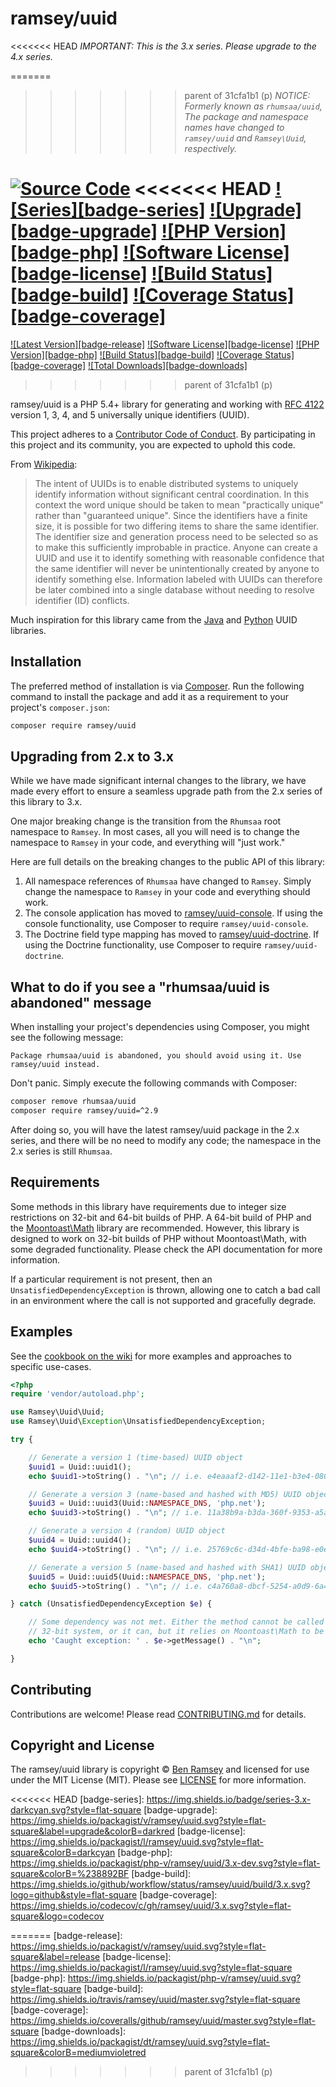 # ramsey/uuid

<<<<<<< HEAD
*IMPORTANT: This is the 3.x series. Please upgrade to the 4.x series.*

=======
>>>>>>> parent of 31cfa1b1 (p)
*NOTICE: Formerly known as `rhumsaa/uuid`, The package and namespace names have
changed to `ramsey/uuid` and `Ramsey\Uuid`, respectively.*

[![Source Code][badge-source]][source]
<<<<<<< HEAD
[![Series][badge-series]][series]
[![Upgrade][badge-upgrade]][upgrade]
[![PHP Version][badge-php]][php]
[![Software License][badge-license]][license]
[![Build Status][badge-build]][build]
[![Coverage Status][badge-coverage]][coverage]
=======
[![Latest Version][badge-release]][release]
[![Software License][badge-license]][license]
[![PHP Version][badge-php]][php]
[![Build Status][badge-build]][build]
[![Coverage Status][badge-coverage]][coverage]
[![Total Downloads][badge-downloads]][downloads]
>>>>>>> parent of 31cfa1b1 (p)

ramsey/uuid is a PHP 5.4+ library for generating and working with
[RFC 4122][rfc4122] version 1, 3, 4, and 5 universally unique identifiers
(UUID).

This project adheres to a [Contributor Code of Conduct][conduct]. By
participating in this project and its community, you are expected to uphold this
code.

From [Wikipedia](http://en.wikipedia.org/wiki/Universally_unique_identifier):

> The intent of UUIDs is to enable distributed systems to uniquely identify
> information without significant central coordination. In this context the word
> unique should be taken to mean "practically unique" rather than "guaranteed
> unique". Since the identifiers have a finite size, it is possible for two
> differing items to share the same identifier. The identifier size and
> generation process need to be selected so as to make this sufficiently
> improbable in practice. Anyone can create a UUID and use it to identify
> something with reasonable confidence that the same identifier will never be
> unintentionally created by anyone to identify something else. Information
> labeled with UUIDs can therefore be later combined into a single database
> without needing to resolve identifier (ID) conflicts.

Much inspiration for this library came from the [Java][javauuid] and
[Python][pyuuid] UUID libraries.


## Installation

The preferred method of installation is via [Composer][]. Run the following
command to install the package and add it as a requirement to your project's
`composer.json`:

```bash
composer require ramsey/uuid
```


## Upgrading from 2.x to 3.x

While we have made significant internal changes to the library, we have made
every effort to ensure a seamless upgrade path from the 2.x series of this
library to 3.x.

One major breaking change is the transition from the `Rhumsaa` root namespace to
`Ramsey`. In most cases, all you will need is to change the namespace to
`Ramsey` in your code, and everything will "just work."

Here are full details on the breaking changes to the public API of this library:

1. All namespace references of `Rhumsaa` have changed to `Ramsey`. Simply change
   the namespace to `Ramsey` in your code and everything should work.
2. The console application has moved to
   [ramsey/uuid-console](https://packagist.org/packages/ramsey/uuid-console).
   If using the console functionality, use Composer to require
   `ramsey/uuid-console`.
3. The Doctrine field type mapping has moved to
   [ramsey/uuid-doctrine](https://packagist.org/packages/ramsey/uuid-doctrine).
   If using the Doctrine functionality, use Composer to require
   `ramsey/uuid-doctrine`.


## What to do if you see a "rhumsaa/uuid is abandoned" message

When installing your project's dependencies using Composer, you might see the
following message:

```
Package rhumsaa/uuid is abandoned, you should avoid using it. Use
ramsey/uuid instead.
```

Don't panic. Simply execute the following commands with Composer:

``` bash
composer remove rhumsaa/uuid
composer require ramsey/uuid=^2.9
```

After doing so, you will have the latest ramsey/uuid package in the 2.x series,
and there will be no need to modify any code; the namespace in the 2.x series is
still `Rhumsaa`.


## Requirements

Some methods in this library have requirements due to integer size restrictions
on 32-bit and 64-bit builds of PHP. A 64-bit build of PHP and the
[Moontoast\Math][] library are recommended. However, this library is designed to
work on 32-bit builds of PHP without Moontoast\Math, with some degraded
functionality. Please check the API documentation for more information.

If a particular requirement is not present, then an
`UnsatisfiedDependencyException` is thrown, allowing one to catch a bad call in
an environment where the call is not supported and gracefully degrade.


## Examples

See the [cookbook on the wiki][wiki-cookbook] for more examples and approaches
to specific use-cases.

```php
<?php
require 'vendor/autoload.php';

use Ramsey\Uuid\Uuid;
use Ramsey\Uuid\Exception\UnsatisfiedDependencyException;

try {

    // Generate a version 1 (time-based) UUID object
    $uuid1 = Uuid::uuid1();
    echo $uuid1->toString() . "\n"; // i.e. e4eaaaf2-d142-11e1-b3e4-080027620cdd

    // Generate a version 3 (name-based and hashed with MD5) UUID object
    $uuid3 = Uuid::uuid3(Uuid::NAMESPACE_DNS, 'php.net');
    echo $uuid3->toString() . "\n"; // i.e. 11a38b9a-b3da-360f-9353-a5a725514269

    // Generate a version 4 (random) UUID object
    $uuid4 = Uuid::uuid4();
    echo $uuid4->toString() . "\n"; // i.e. 25769c6c-d34d-4bfe-ba98-e0ee856f3e7a

    // Generate a version 5 (name-based and hashed with SHA1) UUID object
    $uuid5 = Uuid::uuid5(Uuid::NAMESPACE_DNS, 'php.net');
    echo $uuid5->toString() . "\n"; // i.e. c4a760a8-dbcf-5254-a0d9-6a4474bd1b62

} catch (UnsatisfiedDependencyException $e) {

    // Some dependency was not met. Either the method cannot be called on a
    // 32-bit system, or it can, but it relies on Moontoast\Math to be present.
    echo 'Caught exception: ' . $e->getMessage() . "\n";

}
```


## Contributing

Contributions are welcome! Please read [CONTRIBUTING.md][] for details.


## Copyright and License

The ramsey/uuid library is copyright © [Ben Ramsey](https://benramsey.com/) and
licensed for use under the MIT License (MIT). Please see [LICENSE][] for more
information.


[rfc4122]: http://tools.ietf.org/html/rfc4122
[conduct]: https://github.com/ramsey/uuid/blob/master/.github/CODE_OF_CONDUCT.md
[javauuid]: http://docs.oracle.com/javase/6/docs/api/java/util/UUID.html
[pyuuid]: http://docs.python.org/3/library/uuid.html
[composer]: http://getcomposer.org/
[moontoast\math]: https://packagist.org/packages/moontoast/math
[wiki-cookbook]: https://github.com/ramsey/uuid/wiki/Ramsey%5CUuid-Cookbook
[contributing.md]: https://github.com/ramsey/uuid/blob/master/.github/CONTRIBUTING.md

[badge-source]: https://img.shields.io/badge/source-ramsey/uuid-blue.svg?style=flat-square
<<<<<<< HEAD
[badge-series]: https://img.shields.io/badge/series-3.x-darkcyan.svg?style=flat-square
[badge-upgrade]: https://img.shields.io/packagist/v/ramsey/uuid.svg?style=flat-square&label=upgrade&colorB=darkred
[badge-license]: https://img.shields.io/packagist/l/ramsey/uuid.svg?style=flat-square&colorB=darkcyan
[badge-php]: https://img.shields.io/packagist/php-v/ramsey/uuid/3.x-dev.svg?style=flat-square&colorB=%238892BF
[badge-build]: https://img.shields.io/github/workflow/status/ramsey/uuid/build/3.x.svg?logo=github&style=flat-square
[badge-coverage]: https://img.shields.io/codecov/c/gh/ramsey/uuid/3.x.svg?style=flat-square&logo=codecov

[source]: https://github.com/ramsey/uuid/tree/3.x
[series]: https://packagist.org/packages/ramsey/uuid
[upgrade]: https://packagist.org/packages/ramsey/uuid
[license]: https://github.com/ramsey/uuid/blob/master/LICENSE
[php]: https://php.net
[build]: https://github.com/ramsey/uuid/actions/workflows/continuous-integration.yml?query=branch%3A3.x
[coverage]: https://app.codecov.io/gh/ramsey/uuid/branch/3.x
=======
[badge-release]: https://img.shields.io/packagist/v/ramsey/uuid.svg?style=flat-square&label=release
[badge-license]: https://img.shields.io/packagist/l/ramsey/uuid.svg?style=flat-square
[badge-php]: https://img.shields.io/packagist/php-v/ramsey/uuid.svg?style=flat-square
[badge-build]: https://img.shields.io/travis/ramsey/uuid/master.svg?style=flat-square
[badge-coverage]: https://img.shields.io/coveralls/github/ramsey/uuid/master.svg?style=flat-square
[badge-downloads]: https://img.shields.io/packagist/dt/ramsey/uuid.svg?style=flat-square&colorB=mediumvioletred

[source]: https://github.com/ramsey/uuid
[release]: https://packagist.org/packages/ramsey/uuid
[license]: https://github.com/ramsey/uuid/blob/master/LICENSE
[php]: https://php.net
[build]: https://travis-ci.org/ramsey/uuid
[coverage]: https://coveralls.io/github/ramsey/uuid?branch=master
[downloads]: https://packagist.org/packages/ramsey/uuid
>>>>>>> parent of 31cfa1b1 (p)
